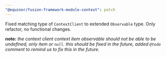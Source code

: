 ```yaml
---
"@equinor/fusion-framework-module-context": patch
---
```


Fixed matching type of `ContextClient` to extended `Observable` type. Only refactor, no functional changes.

**note:** _the context client context item observable should not be able to be undefined, only item or `null`. this should be fixed in the future, added `@todo` comment to remind us to fix this in the future._
